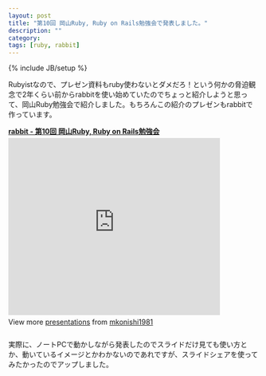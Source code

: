 ```yaml
---
layout: post
title: "第10回 岡山Ruby, Ruby on Rails勉強会で発表しました。"
description: ""
category: 
tags: [ruby, rabbit]
---
```

{% include JB/setup %}

Rubyistなので、プレゼン資料もruby使わないとダメだろ！という何かの脅迫観念で2年くらい前からrabbitを使い始めていたのでちょっと紹介しようと思って、岡山Ruby勉強会で紹介しました。もちろんこの紹介のプレゼンもrabbitで作っています。

<div id="__ss_10489543" style="width: 425px;">
<strong style="display: block; margin: 12px 0 4px;"><a href="http://www.slideshare.net/mkonishi1981/ruby-10489543" target="_blank" title="rabbit - 第10回 岡山Ruby, Ruby on Rails勉強会">rabbit - 第10回 岡山Ruby, Ruby on Rails勉強会</a></strong> <iframe frameborder="0" height="355" marginheight="0" marginwidth="0" scrolling="no" src="http://www.slideshare.net/slideshow/embed_code/10489543" width="425"> </iframe> 
<br>
<div style="padding: 5px 0 12px;">
View more <a href="http://www.slideshare.net/" target="_blank">presentations</a> from <a href="http://www.slideshare.net/mkonishi1981" target="_blank">mkonishi1981</a> </div>
</div>

実際に、ノートPCで動かしながら発表したのでスライドだけ見ても使い方とか、動いているイメージとかわかないのであれですが、スライドシェアを使ってみたかったのでアップしました。
